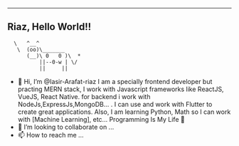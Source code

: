 ----------------------------------------
Riaz, Hello World!!
----------------------------------------
      \   ^__^
       \  (oo)\_______
          (__)\ 0   0 )\  *
              ||--0-w | \/
              ||     ||
- 👋 Hi, I’m @Iasir-Arafat-riaz
I am a specially frontend developer but practing MERN stack, I work with Javascript frameworks like ReactJS, VueJS, React Native. for backend i work with NodeJs,ExpressJs,MongoDB... . I can use and work with Flutter to create great applications. Also, I am learning Python, Math so I can work with [Machine Learning], etc... Programming Is My Life 👋
- 💞️ I’m looking to collaborate on ...
- 📫 How to reach me ...

<!---
Iasir-Arafat-riaz/Iasir-Arafat-riaz is a ✨ special ✨ repository because its `README.md` (this file) appears on your GitHub profile.
You can click the Preview link to take a look at your changes.
--->
